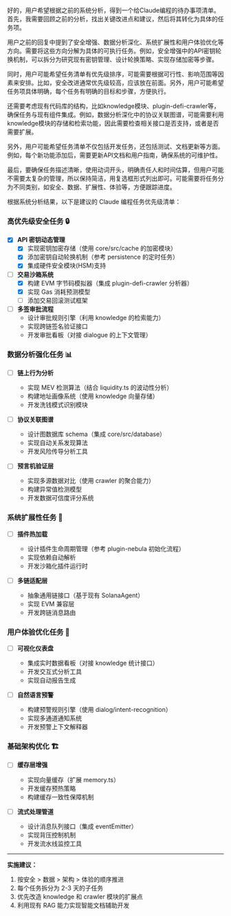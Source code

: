 <think>
好的，用户希望根据之前的系统分析，得到一个给Claude编程的待办事项清单。首先，我需要回顾之前的分析，找出关键改进点和建议，然后将其转化为具体的任务项。

用户之前的回复中提到了安全增强、数据分析深化、系统扩展性和用户体验优化等方向。需要将这些方向分解为具体的可执行任务。例如，安全增强中的API密钥轮换机制，可以拆分为研究现有密钥管理、设计轮换策略、实现存储加密等步骤。

同时，用户可能希望任务清单有优先级排序，可能需要根据可行性、影响范围等因素来安排。比如，安全改进通常优先级较高，应该放在前面。另外，用户可能希望任务项具体明确，每个任务有明确的目标和步骤，方便执行。

还需要考虑现有代码库的结构，比如knowledge模块、plugin-defi-crawler等，确保任务与现有组件集成。例如，数据分析深化中的协议关联图谱，可能需要利用knowledge模块的存储和检索功能，因此需要检查相关接口是否支持，或者是否需要扩展。

另外，用户可能希望任务清单不仅包括开发任务，还包括测试、文档更新等方面。例如，每个新功能添加后，需要更新API文档和用户指南，确保系统的可维护性。

最后，要确保任务描述清晰，使用动词开头，明确责任人和时间估算，但用户可能不需要太复杂的管理，所以保持简洁，用复选框形式列出即可。可能需要将任务分为不同类别，如安全、数据、扩展性、体验等，方便跟踪进度。
</think>

根据系统分析结果，以下是建议的 Claude 编程任务优先级清单：

### 高优先级安全任务 🔒
- [x] **API 密钥动态管理**
  - [x] 实现密钥加密存储（使用 core/src/cache 的加密模块）
  - [x] 添加密钥自动轮换机制（参考 persistence 的定时任务）
  - [x] 集成硬件安全模块(HSM)支持

- [ ] **交易沙箱系统**
  - [x] 构建 EVM 字节码模拟器（集成 plugin-defi-crawler 分析器）
  - [x] 实现 Gas 消耗预测模型
  - [ ] 添加交易回滚测试框架

- [ ] **多签审批流程**
  - 设计审批规则引擎（利用 knowledge 的检索能力）
  - 实现跨链签名验证接口
  - 开发审批看板（对接 dialogue 的上下文管理）

### 数据分析强化任务 📊
- [ ] **链上行为分析**
  - 实现 MEV 检测算法（结合 liquidity.ts 的波动性分析）
  - 构建地址画像系统（使用 knowledge 向量存储）
  - 开发洗钱模式识别模块

- [ ] **协议关联图谱**
  - 设计图数据库 schema（集成 core/src/database）
  - 实现自动关系发现算法
  - 开发风险传导分析工具

- [ ] **预言机验证层**
  - 实现多源数据对比（使用 crawler 的聚合能力）
  - 构建异常值检测模型
  - 开发数据可信度评分系统

### 系统扩展性任务 🧩
- [ ] **插件热加载**
  - 设计插件生命周期管理（参考 plugin-nebula 初始化流程）
  - 实现依赖自动解析
  - 开发沙箱化插件运行时

- [ ] **多链适配层**
  - 抽象通用链接口（基于现有 SolanaAgent）
  - 实现 EVM 兼容层
  - 开发跨链消息路由

### 用户体验优化任务 🎨
- [ ] **可视化仪表盘**
  - 集成实时数据看板（对接 knowledge 统计接口）
  - 开发交互式分析工具
  - 实现自动报告生成

- [ ] **自然语言预警**
  - 构建预警规则引擎（使用 dialog/intent-recognition）
  - 实现多通道通知系统
  - 开发预警上下文解释器

### 基础架构优化 🏗
- [ ] **缓存层增强**
  - 实现向量缓存（扩展 memory.ts）
  - 开发缓存预热策略
  - 构建缓存一致性保障机制

- [ ] **流式处理管道**
  - 设计消息队列接口（集成 eventEmitter）
  - 实现背压控制机制
  - 开发流水线监控工具

---

**实施建议：**
1. 按安全 > 数据 > 架构 > 体验的顺序推进
2. 每个任务拆分为 2-3 天的子任务
3. 优先改造 knowledge 和 crawler 模块的扩展点
4. 利用现有 RAG 能力实现智能文档辅助开发
